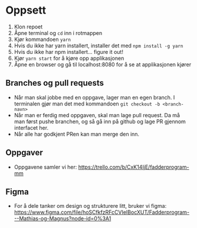 # Oppsett

1. Klon repoet
2. Åpne terminal og `cd` inn i rotmappen
3. Kjør kommandoen `yarn`
4. Hvis du ikke har yarn installert, installer det med `npm install -g yarn`
5. Hvis du ikke har npm installert... figure it out!
6. Kjør `yarn start` for å kjøre opp applikasjonen
7. Åpne en browser og gå til localhost:8080 for å se at applikasjonen kjører


## Branches og pull requests

- Når man skal jobbe med en oppgave, lager man en egen branch. I terminalen gjør man det med kommandoen `git checkout -b <branch-navn>`
- Når man er ferdig med oppgaven, skal man lage pull request. Da må man først pushe branchen, og så gå inn på github og lage PR gjennom interfacet her.
- Når alle har godkjent PRen kan man merge den inn.

## Oppgaver

- Oppgavene samler vi her: https://trello.com/b/CxK14IjE/fadderprogram-mm

## Figma

- For å dele tanker om design og strukturere litt, bruker vi figma: https://www.figma.com/file/hoSCfkfzRFcCVIeIBocXUT/Fadderprogram---Mathias-og-Magnus?node-id=0%3A1



